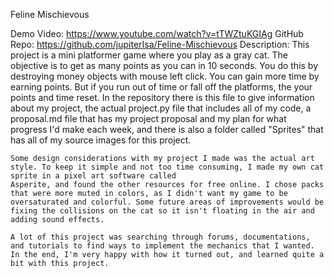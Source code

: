 Feline Mischievous

Demo Video:
    https://www.youtube.com/watch?v=tTWZtuKGIAg
GitHub Repo:
	https://github.com/jupiterIsa/Feline-Mischievous
Description:
	This project is a mini platformer game where you play as a gray cat. The objective is to get as many points as you can in 10 seconds. You do this by destroying money objects with mouse left click. You can gain more time by earning points. But if you run out of time or fall off the platforms, the your points and time reset. In the repository there is this file to give information about my project, the actual project.py file that includes all of my code, a proposal.md file that has my project proposal and my plan for what progress I'd make each week, and there is also a folder called "Sprites" that has all of my source images for this project.
	
    Some design considerations with my project I made was the actual art style. To keep it simple and not too time consuming, I made my own cat sprite in a pixel art software called
    Asperite, and found the other resources for free online. I chose packs that were more muted in colors, as I didn't want my game to be oversaturated and colorful. Some future areas of improvements would be fixing the collisions on the cat so it isn't floating in the air and adding sound effects.
	
    A lot of this project was searching through forums, documentations, and tutorials to find ways to implement the mechanics that I wanted. In the end, I'm very happy with how it turned out, and learned quite a bit with this project. 
	
